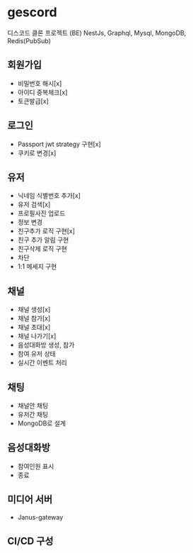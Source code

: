 # gescord

디스코드 클론 프로젝트 (BE)
NestJs, Graphql, Mysql, MongoDB, Redis(PubSub)

## 회원가입

- 비밀번호 해시[x]
- 아이디 중복체크[x]
- 토큰발급[x]

## 로그인

- Passport jwt strategy 구현[x]
- 쿠키로 변경[x]

## 유저

- 닉네임 식별번호 추가[x]
- 유저 검색[x]
- 프로필사진 업로드
- 정보 변경
- 친구추가 로직 구현[x]
- 친구 추가 알림 구현
- 친구삭제 로직 구현
- 차단
- 1:1 메세지 구현

## 채널

- 채널 생성[x]
- 채널 참가[x]
- 채널 초대[x]
- 채널 나가기[x]
- 음성대화방 생성, 참가
- 참여 유저 상태
- 실시간 이벤트 처리

## 채팅
- 채널안 채팅
- 유저간 채팅
- MongoDB로 설계

## 음성대화방

- 참여인원 표시
- 종료

## 미디어 서버

- Janus-gateway

## CI/CD 구성